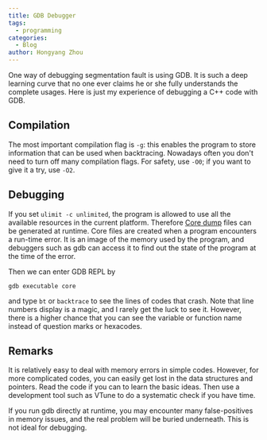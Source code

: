 ```yaml
---
title: GDB Debugger
tags:
  - programming
categories:
  - Blog
author: Hongyang Zhou
---
```


One way of debugging segmentation fault is using GDB. It is such a deep learning curve that no one ever claims he or she fully understands the complete usages.
Here is just my experience of debugging a C++ code with GDB.

## Compilation

The most important compilation flag is `-g`: this enables the program to store information that can be used when backtracing.
Nowadays often you don't need to turn off many compilation flags. For safety, use `-O0`; if you want to give it a try, use `-O2`.

## Debugging

If you set `ulimit -c unlimited`, the program is allowed to use all the available resources in the current platform.
Therefore [Core dump](https://en.wikipedia.org/wiki/Core_dump) files can be generated at runtime.
Core files are created when a program encounters a run-time error.
It is an image of the memory used by the program, and debuggers such as gdb can access it to find out the state of the program at the time of the error.

Then we can enter GDB REPL by
```
gdb executable core
```
and type `bt` or `backtrace` to see the lines of codes that crash.
Note that line numbers display is a magic, and I rarely get the luck to see it.
However, there is a higher chance that you can see the variable or function name instead of question marks or hexacodes.

## Remarks

It is relatively easy to deal with memory errors in simple codes. However, for more complicated codes, you can easily get lost in the data structures and pointers.
Read the code if you can to learn the basic ideas. Then use a development tool such as VTune to do a systematic check if you have time.

If you run gdb directly at runtime, you may encounter many false-positives in memory issues, and the real problem will be buried underneath.
This is not ideal for debugging.
